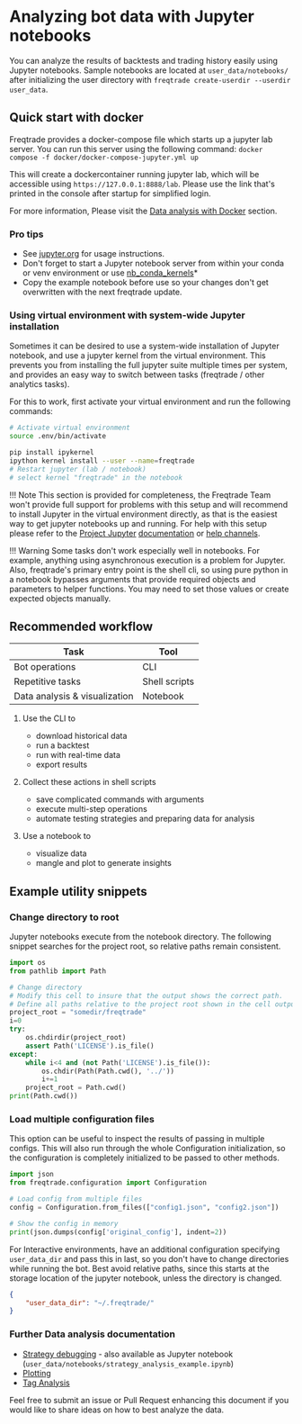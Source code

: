 # Analyzing bot data with Jupyter notebooks

You can analyze the results of backtests and trading history easily using Jupyter notebooks. Sample notebooks are located at `user_data/notebooks/` after initializing the user directory with `freqtrade create-userdir --userdir user_data`.

## Quick start with docker

Freqtrade provides a docker-compose file which starts up a jupyter lab server.
You can run this server using the following command: `docker compose -f docker/docker-compose-jupyter.yml up`

This will create a dockercontainer running jupyter lab, which will be accessible using `https://127.0.0.1:8888/lab`.
Please use the link that's printed in the console after startup for simplified login.

For more information, Please visit the [Data analysis with Docker](docker_quickstart.md#data-analayis-using-docker-compose) section.

### Pro tips

* See [jupyter.org](https://jupyter.org/documentation) for usage instructions.
* Don't forget to start a Jupyter notebook server from within your conda or venv environment or use [nb_conda_kernels](https://github.com/Anaconda-Platform/nb_conda_kernels)*
* Copy the example notebook before use so your changes don't get overwritten with the next freqtrade update.

### Using virtual environment with system-wide Jupyter installation

Sometimes it can be desired to use a system-wide installation of Jupyter notebook, and use a jupyter kernel from the virtual environment.
This prevents you from installing the full jupyter suite multiple times per system, and provides an easy way to switch between tasks (freqtrade / other analytics tasks).

For this to work, first activate your virtual environment and run the following commands:

``` bash
# Activate virtual environment
source .env/bin/activate

pip install ipykernel
ipython kernel install --user --name=freqtrade
# Restart jupyter (lab / notebook)
# select kernel "freqtrade" in the notebook
```

!!! Note
    This section is provided for completeness, the Freqtrade Team won't provide full support for problems with this setup and will recommend to install Jupyter in the virtual environment directly, as that is the easiest way to get jupyter notebooks up and running. For help with this setup please refer to the [Project Jupyter](https://jupyter.org/) [documentation](https://jupyter.org/documentation) or [help channels](https://jupyter.org/community).

!!! Warning
    Some tasks don't work especially well in notebooks. For example, anything using asynchronous execution is a problem for Jupyter. Also, freqtrade's primary entry point is the shell cli, so using pure python in a notebook bypasses arguments that provide required objects and parameters to helper functions. You may need to set those values or create expected objects manually.

## Recommended workflow

| Task | Tool |
  --- | ---
Bot operations | CLI
Repetitive tasks | Shell scripts
Data analysis & visualization | Notebook

1. Use the CLI to

    * download historical data
    * run a backtest
    * run with real-time data
    * export results

1. Collect these actions in shell scripts

    * save complicated commands with arguments
    * execute multi-step operations
    * automate testing strategies and preparing data for analysis

1. Use a notebook to

    * visualize data
    * mangle and plot to generate insights

## Example utility snippets

### Change directory to root

Jupyter notebooks execute from the notebook directory. The following snippet searches for the project root, so relative paths remain consistent.

```python
import os
from pathlib import Path

# Change directory
# Modify this cell to insure that the output shows the correct path.
# Define all paths relative to the project root shown in the cell output
project_root = "somedir/freqtrade"
i=0
try:
    os.chdirdir(project_root)
    assert Path('LICENSE').is_file()
except:
    while i<4 and (not Path('LICENSE').is_file()):
        os.chdir(Path(Path.cwd(), '../'))
        i+=1
    project_root = Path.cwd()
print(Path.cwd())
```

### Load multiple configuration files

This option can be useful to inspect the results of passing in multiple configs.
This will also run through the whole Configuration initialization, so the configuration is completely initialized to be passed to other methods.

``` python
import json
from freqtrade.configuration import Configuration

# Load config from multiple files
config = Configuration.from_files(["config1.json", "config2.json"])

# Show the config in memory
print(json.dumps(config['original_config'], indent=2))
```

For Interactive environments, have an additional configuration specifying `user_data_dir` and pass this in last, so you don't have to change directories while running the bot.
Best avoid relative paths, since this starts at the storage location of the jupyter notebook, unless the directory is changed.

``` json
{
    "user_data_dir": "~/.freqtrade/"
}
```

### Further Data analysis documentation

* [Strategy debugging](strategy_analysis_example.md) - also available as Jupyter notebook (`user_data/notebooks/strategy_analysis_example.ipynb`)
* [Plotting](plotting.md)
* [Tag Analysis](advanced-backtesting.md)

Feel free to submit an issue or Pull Request enhancing this document if you would like to share ideas on how to best analyze the data.

